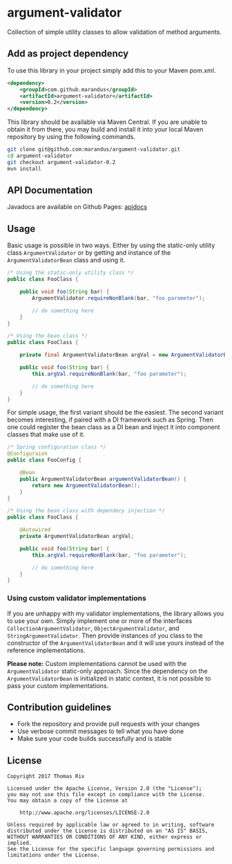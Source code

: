 # argument-validator

Collection of simple utility classes to allow validation of method arguments.

## Add as project dependency

To use this library in your project simply add this to your Maven pom.xml.

```xml
<dependency>
    <groupId>com.github.marandus</groupId>
    <artifactId>argument-validator</artifactId>
    <version>0.2</version>
</dependency>
```

This library should be available via Maven Central. If you are unable to obtain it from there,
you may build and install it into your local Maven repository by using the following commands.

```bash
git clone git@github.com:marandus/argument-validator.git
cd argument-validator
git checkout argument-validator-0.2
mvn install
```
## API Documentation

Javadocs are available on Github Pages: [apidocs](https://marandus.github.io/argument-validator/apidocs/)

## Usage

Basic usage is possible in two ways. Either by using the static-only utility class
`ArgumentValidator` or by getting and instance of the `ArgumentValidatorBean` class and using it.

```java
/* Using the static-only utility class */
public class FooClass {

    public void foo(String bar) {
        ArgumentValidator.requireNonBlank(bar, "foo parameter");

        // do something here
    }
}

/* Using the bean class */
public class FooClass {

    private final ArgumentValidatorBean argVal = new ArgumentValidatorBean();

    public void foo(String bar) {
        this.argVal.requireNonBlank(bar, "foo parameter");

        // do something here
    }
}
```

For simple usage, the first variant should be the easiest. The second variant becomes interesting,
if paired with a DI framework such as Spring. Then one could register the bean class as a DI bean
and inject it into component classes that make use of it.

```java
/* Spring configuration class */
@Configuraion
public class FooConfig {

    @Bean
    public ArgumentValidatorBean argumentValidatorBean() {
        return new ArgumentValidatorBean();
    }
}

/* Using the bean class with dependecy injection */
public class FooClass {

    @Autowired
    private ArgumentValidatorBean argVal;

    public void foo(String bar) {
        this.argVal.requireNonBlank(bar, "foo parameter");

        // do something here
    }
}
```

### Using custom validator implementations

If you are unhappy with my validator implementations, the library allows you to use your own. Simply
implement one or more of the interfaces `CollectionArgumentValidator`, `ObjectArgumentValidator`,
and `StringArgumentValidator`. Then provide instances of you class to the constructor of the
`ArgumentValidatorBean` and it will use yours instead of the reference implementations.

**Please note:** Custom implementations cannot be used with the `ArgumentValidator` static-only
approach. Since the dependency on the `ArgumentValidatorBean` is initialized in static context, it
is not possible to pass your custom implementations.

## Contribution guidelines

* Fork the repository and provide pull requests with your changes
* Use verbose commit messages to tell what you have done
* Make sure your code builds successfully and is stable

## License

    Copyright 2017 Thomas Rix

    Licensed under the Apache License, Version 2.0 (the "License");
    you may not use this file except in compliance with the License.
    You may obtain a copy of the License at

        http://www.apache.org/licenses/LICENSE-2.0

    Unless required by applicable law or agreed to in writing, software
    distributed under the License is distributed on an "AS IS" BASIS,
    WITHOUT WARRANTIES OR CONDITIONS OF ANY KIND, either express or implied.
    See the License for the specific language governing permissions and
    limitations under the License.
